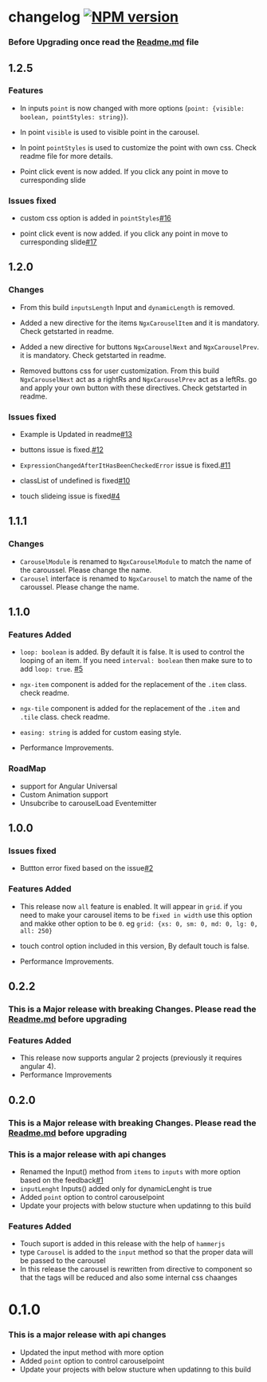 # changelog [![NPM version](https://badge.fury.io/js/ngx-carousel.png)](http://badge.fury.io/js/ngx-carousel) 

### Before Upgrading once read the [Readme.md](https://github.com/sheikalthaf/ngx-carousel/blob/master/README.md) file

## 1.2.5

### Features

* In inputs `point` is now changed with more options (`point: {visible: boolean, pointStyles: string}`).

* In point `visible` is used to visible point in the carousel.

* In point `pointStyles` is used to customize the point with own css. Check readme file for more details.

* Point click event is now added. If you click any point in move to curresponding slide

### Issues fixed

* custom css option is added in `pointStyles`[#16](https://github.com/sheikalthaf/ngx-carousel/issues/16)

* point click event is now added. if you click any point in move to curresponding slide[#17](https://github.com/sheikalthaf/ngx-carousel/issues/17)

## 1.2.0

### Changes

* From this build `inputsLength` Input and `dynamicLength` is removed.

* Added a new directive for the items `NgxCarouselItem` and it is mandatory. Check getstarted in readme.

* Added a new directive for buttons `NgxCarouselNext` and `NgxCarouselPrev`. it is mandatory. Check getstarted in readme.

* Removed buttons css for user customization. From this build `NgxCarouselNext` act as a rightRs and `NgxCarouselPrev` act as a leftRs. go and apply your own button with these directives. Check getstarted in readme.

### Issues fixed

* Example is Updated in readme[#13](https://github.com/sheikalthaf/ngx-carousel/issues/13)

* buttons issue is fixed.[#12](https://github.com/sheikalthaf/ngx-carousel/issues/12)

* `ExpressionChangedAfterItHasBeenCheckedError` issue is fixed.[#11](https://github.com/sheikalthaf/ngx-carousel/issues/11)

* classList of undefined is fixed[#10](https://github.com/sheikalthaf/ngx-carousel/issues/10)

* touch slideing issue is fixed[#4](https://github.com/sheikalthaf/ngx-carousel/issues/4)

## 1.1.1

### Changes

* `CarouselModule` is renamed to `NgxCarouselModule` to match the name of the caroussel. Please change the name.
* `Carousel` interface is renamed to `NgxCarousel` to match the name of the caroussel. Please change the name.

## 1.1.0

### Features Added

* `loop: boolean` is added. By default it is false. It is used to control the looping of an item. If you need `interval: boolean` then make sure to to add `loop: true`. [#5](https://github.com/sheikalthaf/ngx-carousel/issues/5)

* `ngx-item` component is added for the replacement of the `.item` class. check readme.

* `ngx-tile` component is added for the replacement of the `.item` and `.tile` class. check readme.

* `easing: string` is added for custom easing style.

* Performance Improvements.

### RoadMap

* support for Angular Universal
* Custom Animation support
* Unsubcribe to carouselLoad Eventemitter

## 1.0.0

### Issues fixed

* Buttton error fixed based on the issue[#2](https://github.com/sheikalthaf/ngx-carousel/issues/2)

### Features Added

* This release now `all` feature is enabled. It will appear in `grid`. if you need to make your carousel items to be `fixed in width` use this option and makke other option to be `0`. eg `grid: {xs: 0, sm: 0, md: 0, lg: 0, all: 250}`

* touch control option included in this version, By default touch is false.
* Performance Improvements.

## 0.2.2

### This is a Major release with breaking Changes. Please read the [Readme.md](https://github.com/sheikalthaf/ngx-carousel/blob/master/README.md) before upgrading


### Features Added

* This release now supports angular 2 projects (previously it requires angular 4).
* Performance Improvements



## 0.2.0

### This is a Major release with breaking Changes. Please read the [Readme.md](https://github.com/sheikalthaf/ngx-carousel/blob/master/README.md) before upgrading

### This is a major release with api changes

* Renamed the Input() method from `items` to `inputs` with more option based on the feedback[#1](https://github.com/sheikalthaf/ngx-carousel/issues/1)
* `inputLenght` Inputs() added only for dynamicLenght is true
* Added `point` option to control carouselpoint
* Update your projects with below stucture when updatinng to this build

### Features Added

* Touch suport is added in this release with the help of `hammerjs`
* type `Carousel` is added to the `input` method so that the proper data will be passed to the carousel
* In this release the carousel is rewritten from directive to component so that the tags will be reduced and also some internal css chaanges


# 0.1.0

### This is a major release with api changes

* Updated the input method with more option
* Added `point` option to control carouselpoint
* Update your projects with below stucture when updatinng to this build
